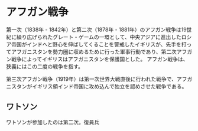 アフガン戦争
===

第一次（1838年 - 1842年）と第二次（1878年 - 1881年）のアフガン戦争は19世紀に繰り広げられたグレート・ゲームの一環として、中央アジアに進出したロシア帝国がインドへと野心を伸ばしてくることを警戒したイギリスが、先手を打ってアフガニスタンを勢力圏に収めるために行った軍事行動であり、第二次アフガン戦争によってイギリスはアフガニスタンを保護国とした。
アフガン戦争は、狭義にはこの二度の戦争を指す。

第三次アフガン戦争（1919年）は第一次世界大戦直後に行われた戦争で、アフガニスタンがイギリス領インド帝国に攻め込んで独立を認めさせた戦争である。

## ワトソン

ワトソンが参加したのは第二次。復員兵


